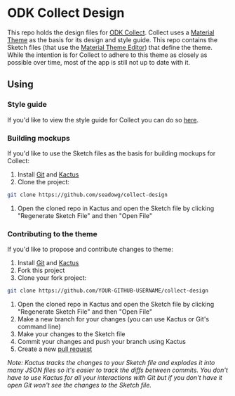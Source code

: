 # ODK Collect Design

This repo holds the design files for [ODK Collect](https://github.com/opendatakit/collect). Collect uses a [Material Theme](https://material.io/design/material-theming/) as the basis for its design and style guide. This repo contains the Sketch files (that use the [Material Theme Editor](https://material.io/tools/theme-editor/)) that define the theme. While the intention is for Collect to adhere to this theme as closely as possible over time, most of the app is still not up to date with it.

## Using

### Style guide

If you'd like to view the style guide for Collect you can do so [here](https://github.com/seadowg/collect-design/releases/latest/download/collect-styleguide.pdf).

### Building mockups

If you'd like to use the Sketch files as the basis for building mockups for Collect:

1. Install [Git](https://git-scm.com/downloads) and [Kactus](https://kactus.io/)
1. Clone the project:
```bash
git clone https://github.com/seadowg/collect-design
```
1. Open the cloned repo in Kactus and open the Sketch file by clicking "Regenerate Sketch File" and then "Open File"

### Contributing to the theme

If you'd like to propose and contribute changes to theme:

1. Install [Git](https://git-scm.com/downloads) and [Kactus](https://kactus.io/)
1. Fork this project
1. Clone your fork project:
```bash
git clone https://github.com/YOUR-GITHUB-USERNAME/collect-design
```
1. Open the cloned repo in Kactus and open the Sketch file by clicking "Regenerate Sketch File" and then "Open File"
1. Make a new branch for your changes (you can use Kactus or Git's command line)
1. Make your changes to the Sketch file
1. Commit your changes and push your branch using Kactus
1. Create a new [pull request](https://help.github.com/en/articles/creating-a-pull-request)

*Note: Kactus tracks the changes to your Sketch file and explodes it into many JSON files so it's easier to track the diffs between commits. You don't have to use Kactus for all your interactions with Git but if you don't have it open Git won't see the changes to the Sketch file.*
